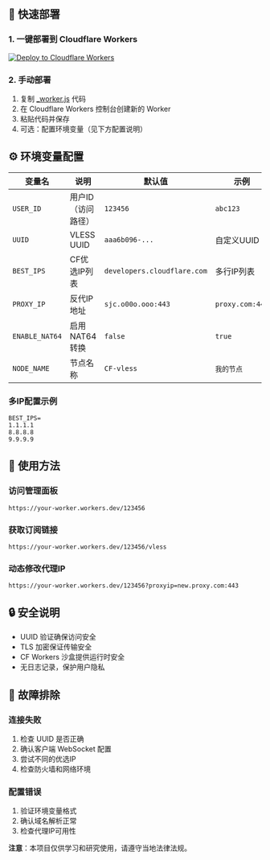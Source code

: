 


## 🚀 快速部署

### 1. 一键部署到 Cloudflare Workers

[![Deploy to Cloudflare Workers](https://deploy.workers.cloudflare.com/button)](https://deploy.workers.cloudflare.com/?url=https://github.com/231128ikun/edt-for-myself)

### 2. 手动部署

1. 复制 [_worker.js](https://github.com/231128ikun/edt-for-myself/blob/main/_worker.js) 代码
2. 在 Cloudflare Workers 控制台创建新的 Worker
3. 粘贴代码并保存
4. 可选：配置环境变量（见下方配置说明）

## ⚙️ 环境变量配置

| 变量名 | 说明 | 默认值 | 示例 |
|--------|------|--------|------|
| `USER_ID` | 用户ID（访问路径） | `123456` | `abc123` |
| `UUID` | VLESS UUID | `aaa6b096-...` | 自定义UUID |
| `BEST_IPS` | CF优选IP列表 | `developers.cloudflare.com` | 多行IP列表 |
| `PROXY_IP` | 反代IP地址 | `sjc.o00o.ooo:443` | `proxy.com:443` |
| `ENABLE_NAT64` | 启用NAT64转换 | `false` | `true` |
| `NODE_NAME` | 节点名称 | `CF-vless` | `我的节点` |

### 多IP配置示例

```
BEST_IPS=
1.1.1.1
8.8.8.8
9.9.9.9
```

## 📖 使用方法

### 访问管理面板
```
https://your-worker.workers.dev/123456
```

### 获取订阅链接
```
https://your-worker.workers.dev/123456/vless
```

### 动态修改代理IP
```
https://your-worker.workers.dev/123456?proxyip=new.proxy.com:443
```

## 🔒 安全说明

- UUID 验证确保访问安全
- TLS 加密保证传输安全
- CF Workers 沙盒提供运行时安全
- 无日志记录，保护用户隐私

## 🐛 故障排除

### 连接失败
1. 检查 UUID 是否正确
2. 确认客户端 WebSocket 配置
3. 尝试不同的优选IP
4. 检查防火墙和网络环境

### 配置错误
1. 验证环境变量格式
2. 确认域名解析正常
3. 检查代理IP可用性



**注意**：本项目仅供学习和研究使用，请遵守当地法律法规。
